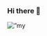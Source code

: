 ### Hi there 👋

<!--
**theGBguy/theGBguy** is a ✨ _special_ ✨ repository because its `README.md` (this file) appears on your GitHub profile.

Here are some ideas to get you started:

- 🔭 I’m currently working on ...
- 🌱 I’m currently learning ...
- 👯 I’m looking to collaborate on ...
- 🤔 I’m looking for help with ...
- 💬 Ask me about ...
- 📫 How to reach me: ...
- 😄 Pronouns: ...
- ⚡ Fun fact: ...
-->

<p align=”center”>
<img width=”200" height=”200" src=”https://user-images.githubusercontent.com/25641763/140856895-bbcf2cf7-62e2-48fe-9d67-d055a4cf3837.png" alt=”my banner”>
</p>
